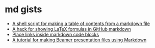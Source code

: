 # md gists

* [A shell script for making a table of contents from a markdown file](https://gist.github.com/nilforooshan/fe9fd547d087351d2f61c9c63522fb6e)   
* [A hack for showing LaTeX formulas in GitHub markdown](https://gist.github.com/nilforooshan/bea4bd9811e8b6d76c0be118ffafb191)   
* [Place links inside markdown code blocks](https://gist.github.com/nilforooshan/2fcca05d9cab5493c4fbce8ed1dcc08f)   
* [A tutorial for making  Beamer presentation files using Markdown](https://gist.github.com/nilforooshan/fdd4ebc65e172db7345b266c8283fde4)   
